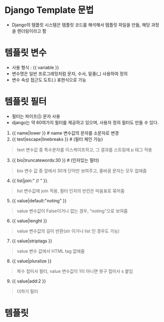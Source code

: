 # Django Template 문법
* Django의 템플릿 시스템은 템플릿 코드를 해석해서 템플릿 파일을 만듦, 해당 과정을 렌더링이라고 함

# 템플릿 변수
* 사용 형식 : {{ variable }}
* 변수명은 일반 프로그래밍처럼 문자, 수사, 밑줄(_) 사용하여 정의
* 변수 속성 접근도 도트(.) 표현식으로 가능

# 템플릿 필터
* 필터는 파이프(|) 문자 사용
* django는 약 60여가지 필터를 제공하고 있으며, 사용자 정의 필터도 만들 수 있다.

1. {{ name|lower }} # name 변수값의 문자를 소문자로 변경
2. {{ text|escape|linebreaks }} # (필터 체인 가능)  
  > text 변수값 중 특수문자를 이스케이프하고, 그 결과를 스트링에 p 태그 적용
3. {{ bio|truncatewords:30 }} # (인자있는 필터)  
  > bio 변수 값 중 앞에서 30개 단어만 보여주고, 줄바꿈 문자는 모두 없애줌
4. {{ list|join:" // " }}. 
  > list 변수값에 join 적용, 필터 인자의 반칸은 따옴표로 묶어줌
5. {{ value|default:"noting" }}  
  > value 변수값이 False이거나 없는 경우, "noting"으로 보여줌
6. {{ value|lenght }}  
  > value 변수값의 길이 반환(str 이거나 list 인 경우도 가능)
7. {{ value|striptags }}  
  > value 변수 값에서 HTML tag 없애줌
8. {{ value|pluralize }}  
  > 복수 접미사 필터, value 변수값이 1이 아니면 봇구 접미사 s 붙임
9. {{ value|add:2 }}  
  > 더하기 필터 

# 템플릿 


